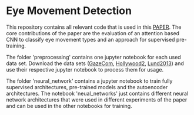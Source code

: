 # Eye Movement Detection
This repository contains all relevant code that is used in this [PAPER](https://github.com/StrohmFn/eye_movement_detection/blob/master/Gaze_Detection.pdf).
The core contributions of the paper are the evaluation of an attention based CNN to classify eye movement types and
an approach for supervised pre-training.

The folder 'preprocessing' contains one jupyter notebook for each used data set.
Download the data sets ([GazeCom](http://michaeldorr.de/smoothpursuit/), [Hollywood2](http://www.coxlab.org/resources/hw2_eye_movement/), [Lund2013](https://github.com/richardandersson/EyeMovementDetectorEvaluation)) and use their respective jupyter notebook to process them for usage.

The folder 'neural_network' contains a jupyter notebook to train fully supervised architectures,  pre-trained models and the autoencoder architectures. The notebook 'neual_networks' just contains different neural network architectures that were used in different experiments of the paper and can be used in the other notebooks for training.
